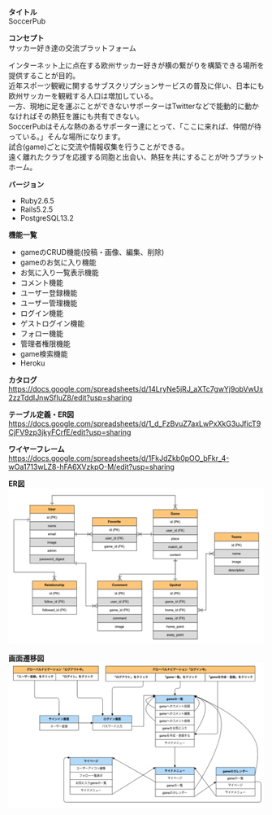 **タイトル**  
SoccerPub

**コンセプト**  
サッカー好き達の交流プラットフォーム

インターネット上に点在する欧州サッカー好きが横の繋がりを構築できる場所を提供することが目的。			
近年スポーツ観戦に関するサブスクリプションサービスの普及に伴い、日本にも欧州サッカーを観戦する人口は増加している。			
一方、現地に足を運ぶことができないサポーターはTwitterなどで能動的に動かなければその熱狂を誰にも共有できない。			
SoccerPubはそんな熱のあるサポーター達にとって、「ここに来れば、仲間が待っている。」そんな場所になります。			
試合(game)ごとに交流や情報収集を行うことができる。			
遠く離れたクラブを応援する同胞と出会い、熱狂を共にすることが叶うプラットホーム。			

**バージョン**  
* Ruby2.6.5
* Rails5.2.5
* PostgreSQL13.2

**機能一覧**
* gameのCRUD機能(投稿・画像、編集、削除)
* gameのお気に入り機能
* お気に入り一覧表示機能
* コメント機能
* ユーザー登録機能
* ユーザー管理機能
* ログイン機能
* ゲストログイン機能
* フォロー機能
* 管理者権限機能
* game検索機能
* Heroku


**カタログ**  
https://docs.google.com/spreadsheets/d/14LryNe5jRJ_aXTc7gwYj9obVwUx2zzTddIJnwSfIuZ8/edit?usp=sharing

**テーブル定義・ER図**
https://docs.google.com/spreadsheets/d/1_d_FzBvuZ7axLwPxXkG3uJficT9CjFV9zp3jkyFCrfE/edit?usp=sharing

**ワイヤーフレーム**
https://docs.google.com/spreadsheets/d/1FkJdZkb0pOO_bFkr_4-wOa1713wLZ8-hFA6XVzkpO-M/edit?usp=sharing

**ER図**
<img src="./public/images/ERmapping.png" alt="ER図" width='650px'>  

**画面遷移図**
<img src="./public/images/STDiagram.png" alt="画面遷移図" width='650px'>  